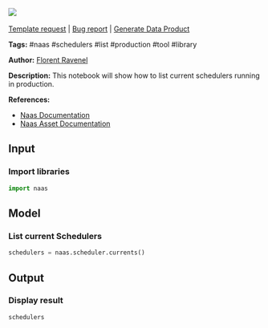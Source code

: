 <a href="https://app.naas.ai/user-redirect/naas/downloader?url=https://raw.githubusercontent.com/jupyter-naas/awesome-notebooks/master/Naas/Naas_List_Schedulers.ipynb" target="_parent"><img src="https://naasai-public.s3.eu-west-3.amazonaws.com/Open_in_Naas_Lab.svg"/></a><br><br><a href="https://github.com/jupyter-naas/awesome-notebooks/issues/new?assignees=&labels=&template=template-request.md&title=Tool+-+Action+of+the+notebook+">Template request</a> | <a href="https://github.com/jupyter-naas/awesome-notebooks/issues/new?assignees=&labels=bug&template=bug_report.md&title=Naas+-+List+Schedulers:+Error+short+description">Bug report</a> | <a href="https://app.naas.ai/user-redirect/naas/downloader?url=https://raw.githubusercontent.com/jupyter-naas/awesome-notebooks/master/Naas/Naas_Start_data_product.ipynb" target="_parent">Generate Data Product</a>

**Tags:** #naas #schedulers #list #production #tool #library

**Author:** [Florent Ravenel](https://www.linkedin.com/in/florent-ravenel/)

**Description:** This notebook will show how to list current schedulers running in production.

**References:**
- [Naas Documentation](https://docs.naas.ai/)
- [Naas Asset Documentation](https://docs.naas.ai/features/scheduler)

## Input

### Import libraries


```python
import naas
```

## Model

### List current Schedulers


```python
schedulers = naas.scheduler.currents()
```

## Output

### Display result


```python
schedulers
```

 
